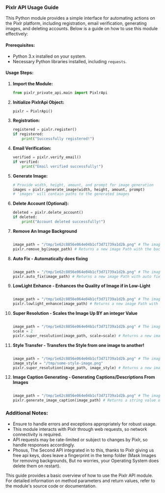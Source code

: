 ### Pixlr API Usage Guide

This Python module provides a simple interface for automating actions on the Pixlr platform, including registration, email verification, generating images, and deleting accounts. Below is a guide on how to use this module effectively:

#### Prerequisites:

- Python 3.x installed on your system.
- Necessary Python libraries installed, including `requests`.

#### Usage Steps:

1.  **Import the Module:**

    ```python
    from pixlr_private_api.main import PixlrApi
    ```

2.  **Initialize PixlrApi Object:**

    ```python
    pixlr = PixlrApi()
    ```

3.  **Registration:**

    ```python
    registered = pixlr.register()
    if registered:
        print("Successfully registered!")
    ```

4.  **Email Verification:**

    ```python
    verified = pixlr.verify_email()
    if verified:
        print("Email verified successfully!")
    ```

5.  **Generate Image:**

    ```python
    # Provide width, height, amount, and prompt for image generation
    images = pixlr.generate_image(width, height, amount, prompt)
    # 'images' will contain paths to the generated images
    ```

6.  **Delete Account (Optional):**

    ```python
    deleted = pixlr.delete_account()
    if deleted:
        print("Account deleted successfully!")
    ```

7.  **Remove An Image Background**

    ```python

    image_path = "/tmp/1e62c8856e064e04b1cf3d71739a1d2b.png" # The image of your coice
    pixlr.remove_bg(image_path) # Returns a new image Path with the background Removed!
    ```

8.  **Auto Fix - Automatically does fixing**

    ```python

    image_path = "/tmp/1e62c8856e064e04b1cf3d71739a1d2b.png" # The image of your coice
    pixlr.auto_fix(image_path) # Returns a new image Path with auto fixes applied
    ```

9.  **LowLight Enhance - Enhances the Quality of Image if in Low-Light**

    ```python

    image_path = "/tmp/1e62c8856e064e04b1cf3d71739a1d2b.png" # The image of your coice
    pixlr.lowlight_enhance(image_path) # Returns a new image Path with Enhanced Low Light
    ```

10. **Super Resolution - Scales the Image Up BY an integer Value**

    ```python

    image_path = "/tmp/1e62c8856e064e04b1cf3d71739a1d2b.png" # The image of your coice
    scale = 2
    pixlr.super_resolution(image_path, scale=scale) # Returns a new image Path with Enhanced Low Light
    ```

11. **Style Transfer - Transfers the Style from one image to another!**

    ```python

    image_path = "/tmp/1e62c8856e064e04b1cf3d71739a1d2b.png" # The image of your coice
    image_style = "/tmp/some-style-image.png"
    pixlr.super_resolution(image_path, image_style) # Returns a new image Path with Transfered Style!
    ```

12. **Image Caption Generating - Generating Captions/Descriptions From Images**

    ```python

    image_path = "/tmp/1e62c8856e064e04b1cf3d71739a1d2b.png" # The image of your coice
    pixlr.generate_image_caption(image_path) # Returns a string value of the caption!
    ```

### Additional Notes:

- Ensure to handle errors and exceptions appropriately for robust usage.
- This module interacts with Pixlr through web requests, so network connectivity is required.
- API requests may be rate-limited or subject to changes by Pixlr, so handle responses accordingly.
- Phosus, The Second API integrated in to this, thanks to Pixlr giving us free api keys, does leave a fingerprint in the temp folder (Mask Images for removing backgrounds, But no worries, your Operating System does delete them on restart).

This guide provides a basic overview of how to use the Pixlr API module. For detailed information on method parameters and return values, refer to the module's source code or documentation.
